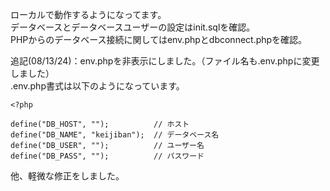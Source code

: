ローカルで動作するようになってます。  
データベースとデータベースユーザーの設定はinit.sqlを確認。  
PHPからのデータベース接続に関してはenv.phpとdbconnect.phpを確認。

追記(08/13/24)：env.phpを非表示にしました。（ファイル名も.env.phpに変更しました）  
.env.php書式は以下のようになっています。  
```php:.env.php
<?php

define("DB_HOST", "");          // ホスト
define("DB_NAME", "keijiban");  // データベース名
define("DB_USER", "");          // ユーザー名
define("DB_PASS", "");          // パスワード
```
他、軽微な修正をしました。
